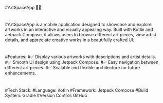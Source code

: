 #ArtSpaceApp 🎨📱
#
#ArtSpaceApp is a mobile application designed to showcase and explore artworks in an interactive and visually appealing way. Built with Kotlin and Jetpack Compose, it allows users to browse different art pieces, view artist details, and appreciate creative works in a beautifully crafted UI.
#
#
#Features:
#✅ Display various artworks with descriptions and artist details.
#✅ Smooth UI design using Jetpack Compose.
#✅ Easy navigation between different art pieces.
#✅ Scalable and flexible architecture for future enhancements.
#
#Tech Stack:
#Language: Kotlin
#Framework: Jetpack Compose
#Build System: Gradle
#Version Control: GitHub
